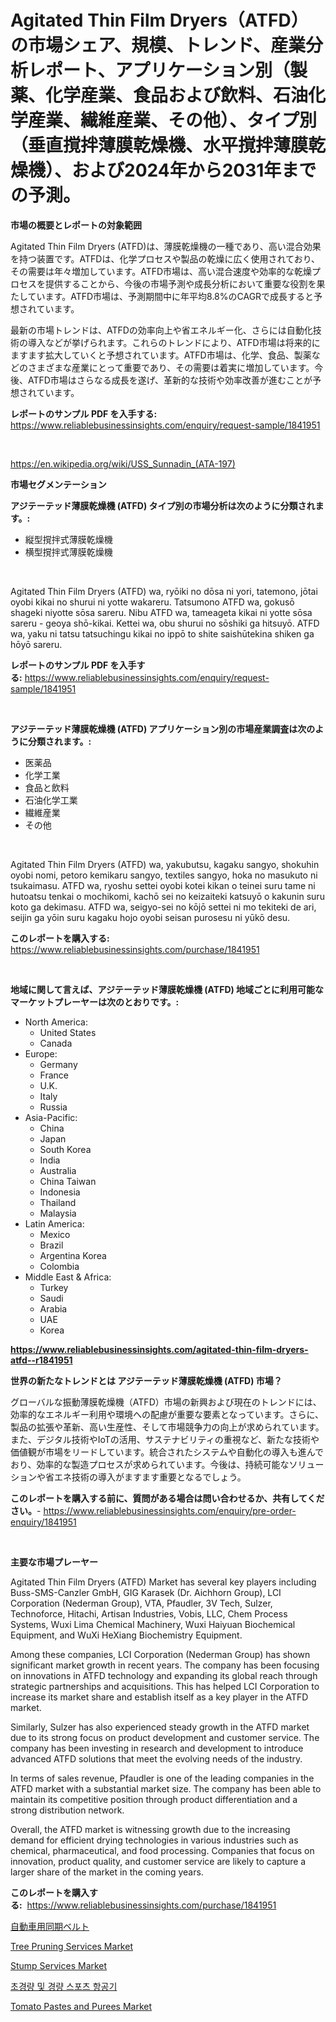 <p><h1>Agitated Thin Film Dryers（ATFD）の市場シェア、規模、トレンド、産業分析レポート、アプリケーション別（製薬、化学産業、食品および飲料、石油化学産業、繊維産業、その他）、タイプ別（垂直撹拌薄膜乾燥機、水平撹拌薄膜乾燥機）、および2024年から2031年までの予測。</h1></p><p><strong>市場の概要とレポートの対象範囲</strong></p>
<p><p>Agitated Thin Film Dryers (ATFD)は、薄膜乾燥機の一種であり、高い混合効果を持つ装置です。ATFDは、化学プロセスや製品の乾燥に広く使用されており、その需要は年々増加しています。ATFD市場は、高い混合速度や効率的な乾燥プロセスを提供することから、今後の市場予測や成長分析において重要な役割を果たしています。ATFD市場は、予測期間中に年平均8.8%のCAGRで成長すると予想されています。</p><p>最新の市場トレンドは、ATFDの効率向上や省エネルギー化、さらには自動化技術の導入などが挙げられます。これらのトレンドにより、ATFD市場は将来的にますます拡大していくと予想されています。ATFD市場は、化学、食品、製薬などのさまざまな産業にとって重要であり、その需要は着実に増加しています。今後、ATFD市場はさらなる成長を遂げ、革新的な技術や効率改善が進むことが予想されています。</p></p>
<p><strong>レポートのサンプル PDF を入手する:</strong> <a href="https://www.reliablebusinessinsights.com/enquiry/request-sample/1841951">https://www.reliablebusinessinsights.com/enquiry/request-sample/1841951</a></p>
<p>&nbsp;</p>
<p><a href="https://en.wikipedia.org/wiki/USS_Sunnadin_(ATA-197)">https://en.wikipedia.org/wiki/USS_Sunnadin_(ATA-197)</a></p>
<p><strong>市場セグメンテーション</strong></p>
<p><strong>アジテーテッド薄膜乾燥機 (ATFD) タイプ別の市場分析は次のように分類されます。:</strong></p>
<p><ul><li>縦型撹拌式薄膜乾燥機</li><li>横型撹拌式薄膜乾燥機</li></ul></p>
<p>&nbsp;</p>
<p><p>Agitated Thin Film Dryers (ATFD) wa, ryōiki no dōsa ni yori, tatemono, jōtai oyobi kikai no shurui ni yotte wakareru. Tatsumono ATFD wa, gokusō shageki niyotte sōsa sareru. Nibu ATFD wa, tameageta kikai ni yotte sōsa sareru - geoya shō-kikai. Kettei wa, obu shurui no sōshiki ga hitsuyō. ATFD wa, yaku ni tatsu tatsuchingu kikai no ippō to shite saishūtekina shiken ga hōyō sareru.</p></p>
<p><strong>レポートのサンプル PDF を入手する:</strong>&nbsp;<a href="https://www.reliablebusinessinsights.com/enquiry/request-sample/1841951">https://www.reliablebusinessinsights.com/enquiry/request-sample/1841951</a></p>
<p>&nbsp;</p>
<p><strong> アジテーテッド薄膜乾燥機 (ATFD) アプリケーション別の市場産業調査は次のように分類されます。:</strong></p>
<p><ul><li>医薬品</li><li>化学工業</li><li>食品と飲料</li><li>石油化学工業</li><li>繊維産業</li><li>その他</li></ul></p>
<p>&nbsp;</p>
<p><p>Agitated Thin Film Dryers (ATFD) wa, yakubutsu, kagaku sangyo, shokuhin oyobi nomi, petoro kemikaru sangyo, textiles sangyo, hoka no masukuto ni tsukaimasu. ATFD wa, ryoshu settei oyobi kotei kikan o teinei suru tame ni hutoatsu tenkai o mochikomi, kachō sei no keizaiteki katsuyō o kakunin suru koto ga dekimasu. ATFD wa, seigyo-sei no kōjō settei ni mo tekiteki de ari, seijin ga yōin suru kagaku hojo oyobi seisan purosesu ni yūkō desu.</p></p>
<p><strong>このレポートを購入する:</strong>&nbsp; <a href="https://www.reliablebusinessinsights.com/purchase/1841951">https://www.reliablebusinessinsights.com/purchase/1841951</a></p>
<p>&nbsp;</p>
<p><strong>地域に関して言えば、アジテーテッド薄膜乾燥機 (ATFD) 地域ごとに利用可能なマーケットプレーヤーは次のとおりです。:</strong></p>
<p><ul>
    <li>
        North America:
        <ul>
            <li>United States</li>
            <li>Canada</li>
        </ul>
    </li>
    <li>
        Europe:
        <ul>
            <li>Germany</li>
            <li>France</li>
            <li>U.K.</li>
            <li>Italy</li>
            <li>Russia</li>
        </ul>
    </li>
    <li>
        Asia-Pacific:
        <ul>
            <li>China</li>
            <li>Japan</li>
            <li>South Korea</li>
            <li>India</li>
            <li>Australia</li>
            <li>China Taiwan</li>
            <li>Indonesia</li>
            <li>Thailand</li>
            <li>Malaysia</li>
        </ul>
    </li>
    <li>
        Latin America:
        <ul>
            <li>Mexico</li>
            <li>Brazil</li>
            <li>Argentina Korea</li>
            <li>Colombia</li>
        </ul>
    </li>
    <li>
        Middle East & Africa:
        <ul>
            <li>Turkey</li>
            <li>Saudi</li>
            <li>Arabia</li>
            <li>UAE</li>
            <li>Korea</li>
        </ul>
    </li>
    </ul></p>
<p><strong><a href="https://www.reliablebusinessinsights.com/agitated-thin-film-dryers-atfd--r1841951">https://www.reliablebusinessinsights.com/agitated-thin-film-dryers-atfd--r1841951</a></strong>&nbsp;</p>
<p><strong>世界の新たなトレンドとは アジテーテッド薄膜乾燥機 (ATFD) 市場？</strong></p>
<p><p>グローバルな振動薄膜乾燥機（ATFD）市場の新興および現在のトレンドには、効率的なエネルギー利用や環境への配慮が重要な要素となっています。さらに、製品の拡張や革新、高い生産性、そして市場競争力の向上が求められています。また、デジタル技術やIoTの活用、サステナビリティの重視など、新たな技術や価値観が市場をリードしています。統合されたシステムや自動化の導入も進んでおり、効率的な製造プロセスが求められています。今後は、持続可能なソリューションや省エネ技術の導入がますます重要となるでしょう。</p></p>
<p><strong>このレポートを購入する前に、質問がある場合は問い合わせるか、共有してください。</strong>- <a href="https://www.reliablebusinessinsights.com/enquiry/pre-order-enquiry/1841951">https://www.reliablebusinessinsights.com/enquiry/pre-order-enquiry/1841951</a></p>
<p>&nbsp;</p>
<p><strong>主要な市場プレーヤー</strong></p>
<p><p>Agitated Thin Film Dryers (ATFD) Market has several key players including Buss-SMS-Canzler GmbH, GIG Karasek (Dr. Aichhorn Group), LCI Corporation (Nederman Group), VTA, Pfaudler, 3V Tech, Sulzer, Technoforce, Hitachi, Artisan Industries, Vobis, LLC, Chem Process Systems, Wuxi Lima Chemical Machinery, Wuxi Haiyuan Biochemical Equipment, and WuXi HeXiang Biochemistry Equipment.</p><p>Among these companies, LCI Corporation (Nederman Group) has shown significant market growth in recent years. The company has been focusing on innovations in ATFD technology and expanding its global reach through strategic partnerships and acquisitions. This has helped LCI Corporation to increase its market share and establish itself as a key player in the ATFD market.</p><p>Similarly, Sulzer has also experienced steady growth in the ATFD market due to its strong focus on product development and customer service. The company has been investing in research and development to introduce advanced ATFD solutions that meet the evolving needs of the industry.</p><p>In terms of sales revenue, Pfaudler is one of the leading companies in the ATFD market with a substantial market size. The company has been able to maintain its competitive position through product differentiation and a strong distribution network.</p><p>Overall, the ATFD market is witnessing growth due to the increasing demand for efficient drying technologies in various industries such as chemical, pharmaceutical, and food processing. Companies that focus on innovation, product quality, and customer service are likely to capture a larger share of the market in the coming years.</p></p>
<p><strong>このレポートを購入する:</strong>&nbsp;&nbsp;<a href="https://www.reliablebusinessinsights.com/purchase/1841951">https://www.reliablebusinessinsights.com/purchase/1841951</a></p>
<p><p><a href="https://github.com/MosesSpinka1914/Market-Research-Report-List-2/blob/main/7045961161057.md">自動車用同期ベルト</a></p><p><a href="https://github.com/LibbySpencer2018/Market-Research-Report-List-1/blob/main/tree-pruning-services-market.md">Tree Pruning Services Market</a></p><p><a href="https://github.com/amapolalg/Market-Research-Report-List-1/blob/main/stump-services-market.md">Stump Services Market</a></p><p><a href="https://github.com/hzumrdvas204296/Market-Research-Report-List-2/blob/main/8227593173269.md">초경량 및 경량 스포츠 항공기</a></p><p><a href="https://www.linkedin.com/pulse/tomato-pastes-purees-market-share-amp-analysis-growth-anl0c">Tomato Pastes and Purees Market</a></p></p>